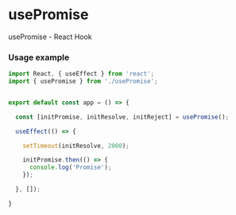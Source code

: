 # usePromise
usePromise - React Hook

### Usage example

```javascript
import React, { useEffect } from 'react';
import { usePromise } from './usePromise';


export default const app = () => {

  const [initPromise, initResolve, initReject] = usePromise();

  useEffect(() => {

    setTimeout(initResolve, 2000);

    initPromise.then(() => {
      console.log('Promise');
    });

  }, []);

}
```
